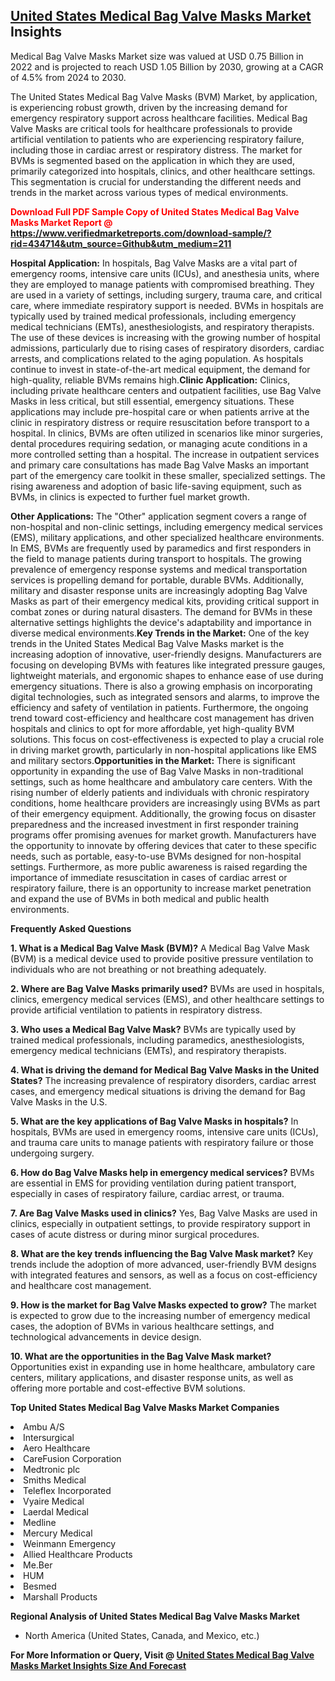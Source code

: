 <h2><a href="https://www.verifiedmarketreports.com/download-sample/?rid=434714&amp;utm_source=Github&amp;utm_medium=211" target="_blank">United States Medical Bag Valve Masks Market</a> Insights</h2><p>Medical Bag Valve Masks Market size was valued at USD 0.75 Billion in 2022 and is projected to reach USD 1.05 Billion by 2030, growing at a CAGR of 4.5% from 2024 to 2030.</p><p><p>The United States Medical Bag Valve Masks (BVM) Market, by application, is experiencing robust growth, driven by the increasing demand for emergency respiratory support across healthcare facilities. Medical Bag Valve Masks are critical tools for healthcare professionals to provide artificial ventilation to patients who are experiencing respiratory failure, including those in cardiac arrest or respiratory distress. The market for BVMs is segmented based on the application in which they are used, primarily categorized into hospitals, clinics, and other healthcare settings. This segmentation is crucial for understanding the different needs and trends in the market across various types of medical environments.</p><p><strong><p><span class=""><span style="color: #ff0000;"><strong>Download Full PDF Sample Copy of United States Medical Bag Valve Masks Market Report</strong> @ </span><a href="https://www.verifiedmarketreports.com/download-sample/?rid=434714&amp;utm_source=Github&amp;utm_medium=211" target="_blank">https://www.verifiedmarketreports.com/download-sample/?rid=434714&amp;utm_source=Github&amp;utm_medium=211</a></span></p></strong></p><p><strong>Hospital Application:</strong> In hospitals, Bag Valve Masks are a vital part of emergency rooms, intensive care units (ICUs), and anesthesia units, where they are employed to manage patients with compromised breathing. They are used in a variety of settings, including surgery, trauma care, and critical care, where immediate respiratory support is needed. BVMs in hospitals are typically used by trained medical professionals, including emergency medical technicians (EMTs), anesthesiologists, and respiratory therapists. The use of these devices is increasing with the growing number of hospital admissions, particularly due to rising cases of respiratory disorders, cardiac arrests, and complications related to the aging population. As hospitals continue to invest in state-of-the-art medical equipment, the demand for high-quality, reliable BVMs remains high.<strong>Clinic Application:</strong> Clinics, including private healthcare centers and outpatient facilities, use Bag Valve Masks in less critical, but still essential, emergency situations. These applications may include pre-hospital care or when patients arrive at the clinic in respiratory distress or require resuscitation before transport to a hospital. In clinics, BVMs are often utilized in scenarios like minor surgeries, dental procedures requiring sedation, or managing acute conditions in a more controlled setting than a hospital. The increase in outpatient services and primary care consultations has made Bag Valve Masks an important part of the emergency care toolkit in these smaller, specialized settings. The rising awareness and adoption of basic life-saving equipment, such as BVMs, in clinics is expected to further fuel market growth.<p><strong>Other Applications:</strong> The "Other" application segment covers a range of non-hospital and non-clinic settings, including emergency medical services (EMS), military applications, and other specialized healthcare environments. In EMS, BVMs are frequently used by paramedics and first responders in the field to manage patients during transport to hospitals. The growing prevalence of emergency response systems and medical transportation services is propelling demand for portable, durable BVMs. Additionally, military and disaster response units are increasingly adopting Bag Valve Masks as part of their emergency medical kits, providing critical support in combat zones or during natural disasters. The demand for BVMs in these alternative settings highlights the device's adaptability and importance in diverse medical environments.<strong>Key Trends in the Market:</strong> One of the key trends in the United States Medical Bag Valve Masks market is the increasing adoption of innovative, user-friendly designs. Manufacturers are focusing on developing BVMs with features like integrated pressure gauges, lightweight materials, and ergonomic shapes to enhance ease of use during emergency situations. There is also a growing emphasis on incorporating digital technologies, such as integrated sensors and alarms, to improve the efficiency and safety of ventilation in patients. Furthermore, the ongoing trend toward cost-efficiency and healthcare cost management has driven hospitals and clinics to opt for more affordable, yet high-quality BVM solutions. This focus on cost-effectiveness is expected to play a crucial role in driving market growth, particularly in non-hospital applications like EMS and military sectors.<strong>Opportunities in the Market:</strong> There is significant opportunity in expanding the use of Bag Valve Masks in non-traditional settings, such as home healthcare and ambulatory care centers. With the rising number of elderly patients and individuals with chronic respiratory conditions, home healthcare providers are increasingly using BVMs as part of their emergency equipment. Additionally, the growing focus on disaster preparedness and the increased investment in first responder training programs offer promising avenues for market growth. Manufacturers have the opportunity to innovate by offering devices that cater to these specific needs, such as portable, easy-to-use BVMs designed for non-hospital settings. Furthermore, as more public awareness is raised regarding the importance of immediate resuscitation in cases of cardiac arrest or respiratory failure, there is an opportunity to increase market penetration and expand the use of BVMs in both medical and public health environments.<p><strong>Frequently Asked Questions</strong></p><p><strong>1. What is a Medical Bag Valve Mask (BVM)?</strong> A Medical Bag Valve Mask (BVM) is a medical device used to provide positive pressure ventilation to individuals who are not breathing or not breathing adequately.</p><p><strong>2. Where are Bag Valve Masks primarily used?</strong> BVMs are used in hospitals, clinics, emergency medical services (EMS), and other healthcare settings to provide artificial ventilation to patients in respiratory distress.</p><p><strong>3. Who uses a Medical Bag Valve Mask?</strong> BVMs are typically used by trained medical professionals, including paramedics, anesthesiologists, emergency medical technicians (EMTs), and respiratory therapists.</p><p><strong>4. What is driving the demand for Medical Bag Valve Masks in the United States?</strong> The increasing prevalence of respiratory disorders, cardiac arrest cases, and emergency medical situations is driving the demand for Bag Valve Masks in the U.S.</p><p><strong>5. What are the key applications of Bag Valve Masks in hospitals?</strong> In hospitals, BVMs are used in emergency rooms, intensive care units (ICUs), and trauma care units to manage patients with respiratory failure or those undergoing surgery.</p><p><strong>6. How do Bag Valve Masks help in emergency medical services?</strong> BVMs are essential in EMS for providing ventilation during patient transport, especially in cases of respiratory failure, cardiac arrest, or trauma.</p><p><strong>7. Are Bag Valve Masks used in clinics?</strong> Yes, Bag Valve Masks are used in clinics, especially in outpatient settings, to provide respiratory support in cases of acute distress or during minor surgical procedures.</p><p><strong>8. What are the key trends influencing the Bag Valve Mask market?</strong> Key trends include the adoption of more advanced, user-friendly BVM designs with integrated features and sensors, as well as a focus on cost-efficiency and healthcare cost management.</p><p><strong>9. How is the market for Bag Valve Masks expected to grow?</strong> The market is expected to grow due to the increasing number of emergency medical cases, the adoption of BVMs in various healthcare settings, and technological advancements in device design.</p><p><strong>10. What are the opportunities in the Bag Valve Mask market?</strong> Opportunities exist in expanding use in home healthcare, ambulatory care centers, military applications, and disaster response units, as well as offering more portable and cost-effective BVM solutions.</p></p><p><strong>Top United States Medical Bag Valve Masks Market Companies</strong></p><div data-test-id=""><p><li>Ambu A/S</li><li> Intersurgical</li><li> Aero Healthcare</li><li> CareFusion Corporation</li><li> Medtronic plc</li><li> Smiths Medical</li><li> Teleflex Incorporated</li><li> Vyaire Medical</li><li> Laerdal Medical</li><li> Medline</li><li> Mercury Medical</li><li> Weinmann Emergency</li><li> Allied Healthcare Products</li><li> Me.Ber</li><li> HUM</li><li> Besmed</li><li> Marshall Products</li></p><div><strong>Regional Analysis of&nbsp;United States Medical Bag Valve Masks Market</strong></div><ul><li dir="ltr"><p dir="ltr">North America&nbsp;(United States, Canada, and Mexico, etc.)</p></li></ul><p><strong>For More Information or Query, Visit @&nbsp;</strong><strong><a href="https://www.verifiedmarketreports.com/product/medical-bag-valve-masks-market/?utm_source=Github&amp;utm_medium=211" target="_blank">United States Medical Bag Valve Masks Market Insights Size And Forecast</a></strong></p></div>
